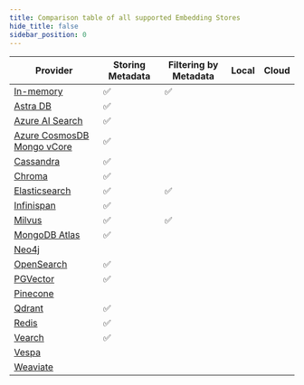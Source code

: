 ```yaml
---
title: Comparison table of all supported Embedding Stores
hide_title: false
sidebar_position: 0
---
```


| Provider                                                                              | Storing Metadata | Filtering by Metadata | Local | Cloud |
|---------------------------------------------------------------------------------------|------------------|-----------------------|-------|-------|
| [In-memory](/integrations/embedding-stores/in-memory)                                 | ✅                | ✅                     |       |       |
| [Astra DB](/integrations/embedding-stores/astra-db)                                   | ✅                |                       |       |       |
| [Azure AI Search](/integrations/embedding-stores/azure-ai-search)                     | ✅                |                       |       |       |
| [Azure CosmosDB Mongo vCore](/integrations/embedding-stores/azure-cosmos-mongo-vcore) | ✅                |                       |       |       |
| [Cassandra](/integrations/embedding-stores/cassandra)                                 | ✅                |                       |       |       |
| [Chroma](/integrations/embedding-stores/chroma)                                       | ✅                |                       |       |       |
| [Elasticsearch](/integrations/embedding-stores/elasticsearch)                         | ✅                | ✅                     |       |       |
| [Infinispan](/integrations/embedding-stores/infinispan)                               | ✅                |                       |       |       |
| [Milvus](/integrations/embedding-stores/milvus)                                       | ✅                | ✅                     |       |       |
| [MongoDB Atlas](/integrations/embedding-stores/mongodb-atlas)                         | ✅                |                       |       |       |
| [Neo4j](/integrations/embedding-stores/neo4j)                                         |                  |                       |       |       |
| [OpenSearch](/integrations/embedding-stores/opensearch)                               | ✅                |                       |       |       |
| [PGVector](/integrations/embedding-stores/pgvector)                                   | ✅                |                       |       |       |
| [Pinecone](/integrations/embedding-stores/pinecone)                                   |                  |                       |       |       |
| [Qdrant](/integrations/embedding-stores/qdrant)                                       | ✅                |                       |       |       |
| [Redis](/integrations/embedding-stores/redis)                                         | ✅                |                       |       |       |
| [Vearch](/integrations/embedding-stores/vearch)                                       | ✅                |                       |       |       |
| [Vespa](/integrations/embedding-stores/vespa)                                         |                  |                       |       |       |
| [Weaviate](/integrations/embedding-stores/weaviate)                                   |                  |                       |       |       |
